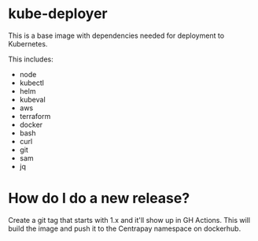 # kube-deployer

This is a base image with dependencies needed for deployment to Kubernetes.

This includes:

- node
- kubectl
- helm
- kubeval
- aws
- terraform
- docker
- bash
- curl
- git
- sam
- jq

# How do I do a new release?

Create a git tag that starts with 1.x and it'll show up in GH Actions. This
will build the image and push it to the Centrapay namespace on dockerhub.
